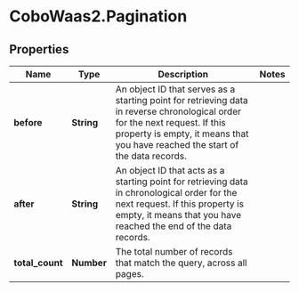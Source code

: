 # CoboWaas2.Pagination

## Properties

Name | Type | Description | Notes
------------ | ------------- | ------------- | -------------
**before** | **String** | An object ID that serves as a starting point for retrieving data in reverse chronological order for the next request.   If this property is empty, it means that you have reached the start of the data records.  | 
**after** | **String** | An object ID that acts as a starting point for retrieving data in chronological order for the next request.  If this property is empty, it means that you have reached the end of the data records.  | 
**total_count** | **Number** | The total number of records that match the query, across all pages. | 


